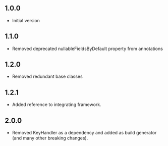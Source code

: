 ## 1.0.0

- Initial version

## 1.1.0

- Removed deprecated nullableFieldsByDefault property from annotations

## 1.2.0

- Removed redundant base classes

## 1.2.1

- Added reference to integrating framework.

## 2.0.0

- Removed KeyHandler as a dependency and added as build generator (and many other breaking changes).